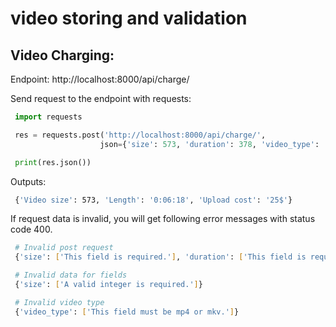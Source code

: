 # video storing and validation

## Video Charging:

Endpoint: http://localhost:8000/api/charge/

Send request to the endpoint with requests:

```python
 import requests

 res = requests.post('http://localhost:8000/api/charge/',
                    json={'size': 573, 'duration': 378, 'video_type': 'mp4'})

 print(res.json())


```

Outputs:

```bash
 {'Video size': 573, 'Length': '0:06:18', 'Upload cost': '25$'}
```

If request data is invalid, you will get following error messages with status code 400.

```bash
 # Invalid post request
 {'size': ['This field is required.'], 'duration': ['This field is required.'], 'video_type': ['This field is required.']}

 # Invalid data for fields
 {'size': ['A valid integer is required.']}

 # Invalid video type
 {'video_type': ['This field must be mp4 or mkv.']}
```
